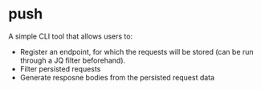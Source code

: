 # push

A simple CLI tool that allows users to:
- Register an endpoint, for which the requests will be stored (can be run through a JQ filter beforehand).
- Filter persisted requests
- Generate resposne bodies from the persisted request data
